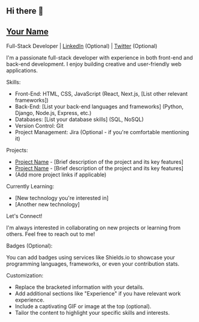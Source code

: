 ## Hi there 👋

## [Your Name](https://anduamlakalehegne.githu.io/portfolio)

Full-Stack Developer | [LinkedIn](https://www.linkedin.com/in/your-linkedin-profile/) (Optional) | [Twitter](https://twitter.com/your-twitter-handle) (Optional)

I'm a passionate full-stack developer with experience in both front-end and back-end development. I enjoy building creative and user-friendly web applications.  

Skills:

* Front-End: HTML, CSS, JavaScript (React, Next.js, [List other relevant frameworks])
* Back-End: [List your back-end languages and frameworks] (Python, Django, Node.js, Express, etc.)
* Databases: [List your database skills] (SQL, NoSQL)
* Version Control: Git
* Project Management: Jira (Optional - if you're comfortable mentioning it)

Projects:

* [Project Name](https://github.com/your-username/[project-name]) - [Brief description of the project and its key features]
* [Project Name](https://github.com/your-username/[project-name]) - [Brief description of the project and its key features]
* (Add more project links if applicable)

Currently Learning:

* [New technology you're interested in]
* [Another new technology]

Let's Connect!

I'm always interested in collaborating on new projects or learning from others. Feel free to reach out to me!

Badges (Optional):

You can add badges using services like Shields.io to showcase your programming languages, frameworks, or even your contribution stats.

Customization:

* Replace the bracketed information with your details.
* Add additional sections like "Experience" if you have relevant work experience.
* Include a captivating GIF or image at the top (optional).
* Tailor the content to highlight your specific skills and interests.

